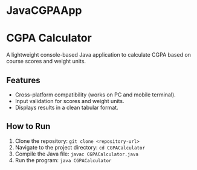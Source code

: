 # JavaCGPAApp
# CGPA Calculator

A lightweight console-based Java application to calculate CGPA based on course scores and weight units.

## Features
- Cross-platform compatibility (works on PC and mobile terminal).
- Input validation for scores and weight units.
- Displays results in a clean tabular format.

## How to Run
1. Clone the repository: `git clone <repository-url>`
2. Navigate to the project directory: `cd CGPACalculator`
3. Compile the Java file: `javac CGPACalculator.java`
4. Run the program: `java CGPACalculator`
